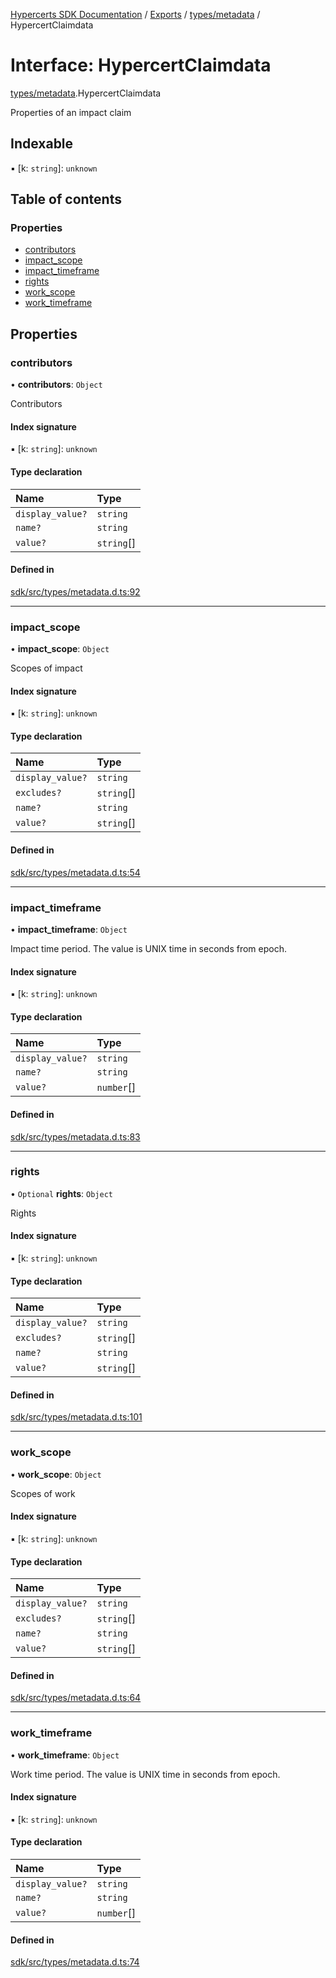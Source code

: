[Hypercerts SDK Documentation](../README.md) / [Exports](../modules.md) / [types/metadata](../modules/types_metadata.md) / HypercertClaimdata

# Interface: HypercertClaimdata

[types/metadata](../modules/types_metadata.md).HypercertClaimdata

Properties of an impact claim

## Indexable

▪ [k: `string`]: `unknown`

## Table of contents

### Properties

- [contributors](types_metadata.HypercertClaimdata.md#contributors)
- [impact_scope](types_metadata.HypercertClaimdata.md#impact_scope)
- [impact_timeframe](types_metadata.HypercertClaimdata.md#impact_timeframe)
- [rights](types_metadata.HypercertClaimdata.md#rights)
- [work_scope](types_metadata.HypercertClaimdata.md#work_scope)
- [work_timeframe](types_metadata.HypercertClaimdata.md#work_timeframe)

## Properties

### contributors

• **contributors**: `Object`

Contributors

#### Index signature

▪ [k: `string`]: `unknown`

#### Type declaration

| Name             | Type       |
| :--------------- | :--------- |
| `display_value?` | `string`   |
| `name?`          | `string`   |
| `value?`         | `string`[] |

#### Defined in

[sdk/src/types/metadata.d.ts:92](https://github.com/Network-Goods/hypercerts/blob/4e6c302/sdk/src/types/metadata.d.ts#L92)

---

### impact_scope

• **impact_scope**: `Object`

Scopes of impact

#### Index signature

▪ [k: `string`]: `unknown`

#### Type declaration

| Name             | Type       |
| :--------------- | :--------- |
| `display_value?` | `string`   |
| `excludes?`      | `string`[] |
| `name?`          | `string`   |
| `value?`         | `string`[] |

#### Defined in

[sdk/src/types/metadata.d.ts:54](https://github.com/Network-Goods/hypercerts/blob/4e6c302/sdk/src/types/metadata.d.ts#L54)

---

### impact_timeframe

• **impact_timeframe**: `Object`

Impact time period. The value is UNIX time in seconds from epoch.

#### Index signature

▪ [k: `string`]: `unknown`

#### Type declaration

| Name             | Type       |
| :--------------- | :--------- |
| `display_value?` | `string`   |
| `name?`          | `string`   |
| `value?`         | `number`[] |

#### Defined in

[sdk/src/types/metadata.d.ts:83](https://github.com/Network-Goods/hypercerts/blob/4e6c302/sdk/src/types/metadata.d.ts#L83)

---

### rights

• `Optional` **rights**: `Object`

Rights

#### Index signature

▪ [k: `string`]: `unknown`

#### Type declaration

| Name             | Type       |
| :--------------- | :--------- |
| `display_value?` | `string`   |
| `excludes?`      | `string`[] |
| `name?`          | `string`   |
| `value?`         | `string`[] |

#### Defined in

[sdk/src/types/metadata.d.ts:101](https://github.com/Network-Goods/hypercerts/blob/4e6c302/sdk/src/types/metadata.d.ts#L101)

---

### work_scope

• **work_scope**: `Object`

Scopes of work

#### Index signature

▪ [k: `string`]: `unknown`

#### Type declaration

| Name             | Type       |
| :--------------- | :--------- |
| `display_value?` | `string`   |
| `excludes?`      | `string`[] |
| `name?`          | `string`   |
| `value?`         | `string`[] |

#### Defined in

[sdk/src/types/metadata.d.ts:64](https://github.com/Network-Goods/hypercerts/blob/4e6c302/sdk/src/types/metadata.d.ts#L64)

---

### work_timeframe

• **work_timeframe**: `Object`

Work time period. The value is UNIX time in seconds from epoch.

#### Index signature

▪ [k: `string`]: `unknown`

#### Type declaration

| Name             | Type       |
| :--------------- | :--------- |
| `display_value?` | `string`   |
| `name?`          | `string`   |
| `value?`         | `number`[] |

#### Defined in

[sdk/src/types/metadata.d.ts:74](https://github.com/Network-Goods/hypercerts/blob/4e6c302/sdk/src/types/metadata.d.ts#L74)
